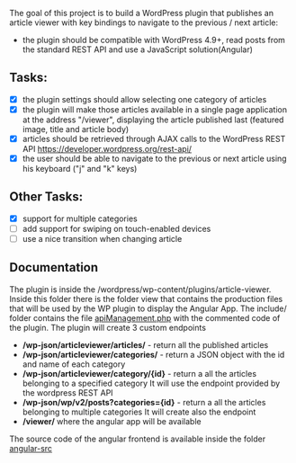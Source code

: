 The goal of this project is to build a WordPress plugin that publishes an article viewer with key bindings to navigate to the previous / next article:

* the plugin should be compatible with WordPress 4.9+, read posts from the standard REST API and use a JavaScript solution(Angular)

## Tasks:

- [x] the plugin settings should allow selecting one category of articles
- [x] the plugin will make those articles available in a single page application at the address "/viewer", displaying the article published last (featured image, title and article body)
- [x] articles should be retrieved through AJAX calls to the WordPress REST API https://developer.wordpress.org/rest-api/
- [x] the user should be able to navigate to the previous or next article using his keyboard ("j" and "k" keys)

## Other Tasks:
- [x] support for multiple categories
- [ ] add support for swiping on touch-enabled devices
- [ ] use a nice transition when changing article

## Documentation
The plugin is inside the /wordpress/wp-content/plugins/article-viewer. Inside this folder there is the folder view that contains the production files that will be used by the WP plugin to display the Angular App. The include/ folder contains the file
[apiManagement.php](https://github.com/salv83/articles-viewer/blob/master/wordpress/wp-content/plugins/article-viewer/include/apiManagement.php) with the commented code of the plugin. 
The plugin will create 3 custom endpoints
- **/wp-json/articleviewer/articles/**     - return all the published articles
- **/wp-json/articleviewer/categories/**   - return a JSON object with the id and name of each category
- **/wp-json/articleviewer/category/{id}** - return a all the articles belonging to a specified category
It will use the endpoint provided by the wordpress REST API
- **/wp-json/wp/v2/posts?categories={id}** - return a all the articles belonging to multiple categories
It will create also the endpoint 
- **/viewer/** where the angular app will be available


The source code of the angular frontend is available inside the folder [angular-src](https://github.com/salv83/articles-viewer/tree/master/angular-src)
